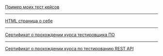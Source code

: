 [Пример моих тест кейсов](https://docs.google.com/spreadsheets/d/11ciZ8BvzcIbTwHw0AALr-LmzpZAtBV3AwR3CIZjRbpU/edit?usp=sharing)

---

[HTML страница о себе](https://jenkili.github.io/Gallyamov_CV/)

---

[Сертификат о прохождении курса тестировщика ПО](https://github.com/JenkiLi/aboutMe/blob/main/Course_completion_certificate/Software_tester_cetificate.jpg)

---

[Сертификат о прохождении курса по тестированию REST API](https://github.com/JenkiLi/aboutMe/blob/main/Course_completion_certificate/Course_REST_API.jpg)

